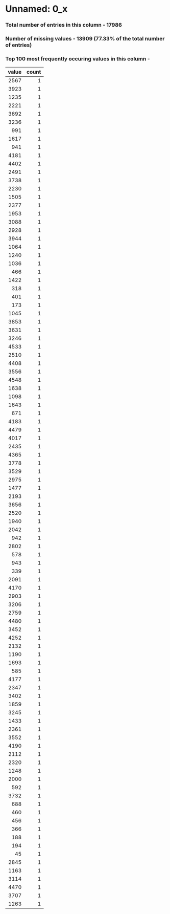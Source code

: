 
# Unnamed: 0_x

### Total number of entries in this column - 17986

### Number of missing values - 13909 (77.33% of the total number of entries)

### Top 100 most frequently occuring values in this column -

|   value |   count |
|--------:|--------:|
|    2567 |       1 |
|    3923 |       1 |
|    1235 |       1 |
|    2221 |       1 |
|    3692 |       1 |
|    3236 |       1 |
|     991 |       1 |
|    1617 |       1 |
|     941 |       1 |
|    4181 |       1 |
|    4402 |       1 |
|    2491 |       1 |
|    3738 |       1 |
|    2230 |       1 |
|    1505 |       1 |
|    2377 |       1 |
|    1953 |       1 |
|    3088 |       1 |
|    2928 |       1 |
|    3944 |       1 |
|    1064 |       1 |
|    1240 |       1 |
|    1036 |       1 |
|     466 |       1 |
|    1422 |       1 |
|     318 |       1 |
|     401 |       1 |
|     173 |       1 |
|    1045 |       1 |
|    3853 |       1 |
|    3631 |       1 |
|    3246 |       1 |
|    4533 |       1 |
|    2510 |       1 |
|    4408 |       1 |
|    3556 |       1 |
|    4548 |       1 |
|    1638 |       1 |
|    1098 |       1 |
|    1643 |       1 |
|     671 |       1 |
|    4183 |       1 |
|    4479 |       1 |
|    4017 |       1 |
|    2435 |       1 |
|    4365 |       1 |
|    3778 |       1 |
|    3529 |       1 |
|    2975 |       1 |
|    1477 |       1 |
|    2193 |       1 |
|    3656 |       1 |
|    2520 |       1 |
|    1940 |       1 |
|    2042 |       1 |
|     942 |       1 |
|    2802 |       1 |
|     578 |       1 |
|     943 |       1 |
|     339 |       1 |
|    2091 |       1 |
|    4170 |       1 |
|    2903 |       1 |
|    3206 |       1 |
|    2759 |       1 |
|    4480 |       1 |
|    3452 |       1 |
|    4252 |       1 |
|    2132 |       1 |
|    1190 |       1 |
|    1693 |       1 |
|     585 |       1 |
|    4177 |       1 |
|    2347 |       1 |
|    3402 |       1 |
|    1859 |       1 |
|    3245 |       1 |
|    1433 |       1 |
|    2361 |       1 |
|    3552 |       1 |
|    4190 |       1 |
|    2112 |       1 |
|    2320 |       1 |
|    1248 |       1 |
|    2000 |       1 |
|     592 |       1 |
|    3732 |       1 |
|     688 |       1 |
|     460 |       1 |
|     456 |       1 |
|     366 |       1 |
|     188 |       1 |
|     194 |       1 |
|      45 |       1 |
|    2845 |       1 |
|    1163 |       1 |
|    3114 |       1 |
|    4470 |       1 |
|    3707 |       1 |
|    1263 |       1 |
